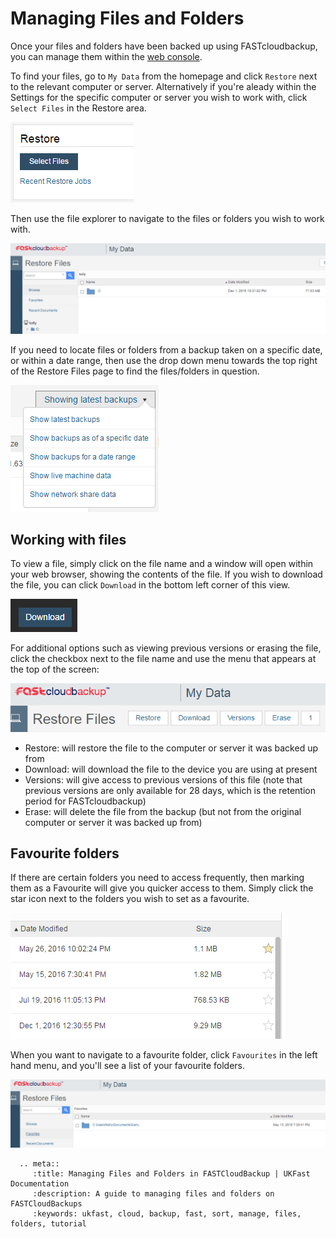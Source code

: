 # Managing Files and Folders

Once your files and folders have been backed up using FASTcloudbackup, you can manage them within the [web console](https://fcb.ukfast.co.uk).

To find your files, go to `My Data` from the homepage and click `Restore` next to the relevant computer or server.  Alternatively if you're aleady within the Settings for the specific computer or server you wish to work with, click `Select Files` in the Restore area.

![Restore](files/Restore.PNG)

Then use the file explorer to navigate to the files or folders you wish to work with.

![navigate](files/navigate.PNG)

If you need to locate files or folders from a backup taken on a specific date, or within a date range, then use the drop down menu towards the top right of the Restore Files page to find the files/folders in question.

![date search](files/date_search.PNG)

## Working with files

To view a file, simply click on the file name and a window will open within your web browser, showing the contents of the file.  If you wish to download the file, you can click `Download` in the bottom left corner of this view.

![download](files/download.PNG)

For additional options such as viewing previous versions or erasing the file, click the checkbox next to the file name and use the menu that appears at the top of the screen:

![file options](files/file_options.PNG)

- Restore: will restore the file to the computer or server it was backed up from
- Download: will download the file to the device you are using at present
- Versions: will give access to previous versions of this file (note that previous versions are only available for 28 days, which is the retention period for FASTcloudbackup)
- Erase:  will delete the file from the backup (but not from the original computer or server it was backed up from)

## Favourite folders

If there are certain folders you need to access frequently, then marking them as a Favourite will give you quicker access to them.  Simply click the star icon next to the folders you wish to set as a favourite.

![favorites](files/favourites.PNG)

When you want to navigate to a favourite folder, click `Favourites` in the left hand menu, and you'll see a list of your favourite folders.

![favourites list](files/favourites_list.PNG)

```eval_rst
  .. meta::
     :title: Managing Files and Folders in FASTCloudBackup | UKFast Documentation
     :description: A guide to managing files and folders on FASTCloudBackups
     :keywords: ukfast, cloud, backup, fast, sort, manage, files, folders, tutorial
